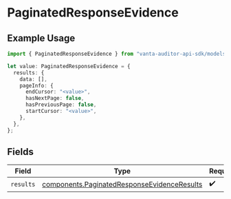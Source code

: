# PaginatedResponseEvidence

## Example Usage

```typescript
import { PaginatedResponseEvidence } from "vanta-auditor-api-sdk/models/components";

let value: PaginatedResponseEvidence = {
  results: {
    data: [],
    pageInfo: {
      endCursor: "<value>",
      hasNextPage: false,
      hasPreviousPage: false,
      startCursor: "<value>",
    },
  },
};
```

## Fields

| Field                                                                                                      | Type                                                                                                       | Required                                                                                                   | Description                                                                                                |
| ---------------------------------------------------------------------------------------------------------- | ---------------------------------------------------------------------------------------------------------- | ---------------------------------------------------------------------------------------------------------- | ---------------------------------------------------------------------------------------------------------- |
| `results`                                                                                                  | [components.PaginatedResponseEvidenceResults](../../models/components/paginatedresponseevidenceresults.md) | :heavy_check_mark:                                                                                         | N/A                                                                                                        |